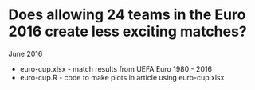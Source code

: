 # Does allowing 24 teams in the Euro 2016 create less exciting matches?
June 2016
* euro-cup.xlsx - match results from UEFA Euro 1980 - 2016
* euro-cup.R - code to make plots in article using euro-cup.xlsx